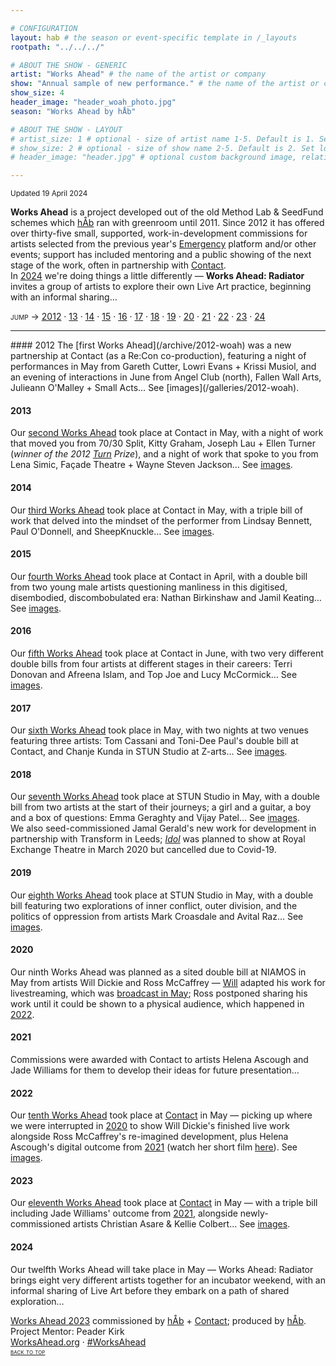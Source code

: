 ```yaml
---

# CONFIGURATION
layout: hab # the season or event-specific template in /_layouts
rootpath: "../../../"

# ABOUT THE SHOW - GENERIC
artist: "Works Ahead" # the name of the artist or company
show: "Annual sample of new performance." # the name of the artist or company
show_size: 4
header_image: "header_woah_photo.jpg"   
season: "Works Ahead by hÅb"

# ABOUT THE SHOW - LAYOUT
# artist_size: 1 # optional - size of artist name 1-5. Default is 1. Set longer names to lower values
# show_size: 2 # optional - size of show name 2-5. Default is 2. Set longer names to lower values
# header_image: "header.jpg" # optional custom background image, relative to current page

---
```

<small>Updated 19 April 2024</small>                
        
**Works Ahead** is a project developed out of the old Method Lab & SeedFund schemes which [hÅb](/hab) ran with greenroom until 2011. Since 2012 it has offered over thirty-five small, supported, work-in-development commissions for artists selected from the previous year's [Emergency](/hab/emergency) platform and/or other events; support has included mentoring and a public showing of the next stage of the work, often in partnership with <a href="https://contactmcr.com" target="_blank">Contact</a>.<br>In [2024](/hab/worksahead/#2024) we're doing things a little differently — **Works Ahead: Radiator** invites a group of artists to explore their own Live Art practice, beginning with an informal sharing…         
         
<span style='font-variant: small-caps'>jump → [2012](/hab/worksahead/#2012) · [13](/hab/worksahead/#2013) · [14](/hab/worksahead/#2014) · [15](/hab/worksahead/#2015) · [16](/hab/worksahead/#2016) · [17](/hab/worksahead/#2017) · [18](/hab/worksahead/#2018) · [19](/hab/worksahead/#2019) · [20](/hab/worksahead/#2020) · [21](/hab/worksahead/#2021) · [22](/hab/worksahead/#2022) · [23](/hab/worksahead/#2023) · [24](/hab/worksahead/#2024)</span>        
<hr>        
#### 2012         
The [first Works Ahead](/archive/2012-woah) was a new partnership at Contact (as a Re:Con co-production), featuring a night of performances in May from Gareth Cutter, Lowri Evans + Krissi Musiol, and an evening of interactions in June from Angel Club (north), Fallen Wall Arts, Julieann O'Malley + Small Acts… See [images](/galleries/2012-woah).        
        
#### 2013                 
Our [second Works Ahead](/archive/2013-worksahead) took place at Contact in May, with a night of work that moved you from 70/30 Split, Kitty Graham, Joseph Lau + Ellen Turner (*winner of the 2012 [Turn](/hab/turn) Prize*), and a night of work that spoke to you from Lena Simic, Façade Theatre + Wayne Steven Jackson… See [images](/galleries/2013-woah).        
       
#### 2014         
Our [third Works Ahead](/archive/2014-worksahead) took place at Contact in May, with a triple bill of work that delved into the mindset of the performer from Lindsay Bennett, Paul O'Donnell, and SheepKnuckle… See [images](/galleries/2014-woah).        
        
#### 2015         
Our [fourth Works Ahead](/archive/2015-worksahead) took place at Contact in April, with a double bill from two young male artists questioning manliness in this digitised, disembodied, discombobulated era: Nathan Birkinshaw and Jamil Keating… See [images](/galleries/2015-woah).          
           
#### 2016         
Our [fifth Works Ahead](/archive/2016-worksahead) took place at Contact in June, with two very different double bills from four artists at different stages in their careers: Terri Donovan and Afreena Islam, and Top Joe and Lucy McCormick… See [images](/galleries/2016-woah).             
          
#### 2017         
Our [sixth Works Ahead](/archive/2017-worksahead) took place in May, with two nights at two venues featuring three artists: Tom Cassani and Toni-Dee Paul's double bill at Contact, and Chanje Kunda in STUN Studio at Z-arts… See [images](/galleries/2017-woah).                 
                 
#### 2018         
Our [seventh Works Ahead](/archive/2018-worksahead) took place at STUN Studio in May, with a double bill from two artists at the start of their journeys; a girl and a guitar, a boy and a box of questions: Emma Geraghty and Vijay Patel… See [images](/galleries/2018-woah).<br>We also seed-commissioned Jamal Gerald's new work for development in partnership with Transform in Leeds; [*Idol*](/archive/2020-spring/gerald) was planned to show at Royal Exchange Theatre in March 2020 but cancelled due to Covid-19.            
              
#### 2019         
Our [eighth Works Ahead](/archive/2019-worksahead) took place at STUN Studio in May, with a double bill featuring two explorations of inner conflict, outer division, and the politics of oppression from artists Mark Croasdale and Avital Raz… See [images](/galleries/2019-woah).          

#### 2020         
Our ninth Works Ahead was planned as a sited double bill at NIAMOS in May from artists Will Dickie and Ross McCaffrey — [Will](/archive/2020-spring/dickie) adapted his work for livestreaming, which was <a href="http://youtu.be/yrZFSzURaS4" target="_blank">broadcast in May</a>; Ross postponed sharing his work until it could be shown to a physical audience, which happened in [2022](/hab/worksahead/#2022).         
            
#### 2021         
Commissions were awarded with Contact to artists Helena Ascough and Jade Williams for them to develop their ideas for future presentation…       
         
#### 2022         
Our [tenth Works Ahead](/archive/2022-worksahead) took place at <a href="https://contactmcr.com" target="_blank">Contact</a> in May — picking up where we were interrupted in [2020](/hab/worksahead/#2020) to show Will Dickie's finished live work alongside Ross McCaffrey's re-imagined development, plus Helena Ascough's digital outcome from [2021](/hab/worksahead/#2021) (watch her short film <a href="https://youtu.be/OXnLmCojOwI" target="_blank">here</a>). See [images](/galleries/2022-woah).                  
         
#### 2023         
Our [eleventh Works Ahead](/archive/2023-worksahead) took place at <a href="https://contactmcr.com" target="_blank">Contact</a> in May — with a triple bill including Jade Williams' outcome from [2021](/hab/worksahead/#2021), alongside newly-commissioned artists Christian Asare & Kellie Colbert… See [images](/galleries/2023-woah).          
         
#### 2024         
Our twelfth Works Ahead will take place in May — Works Ahead: Radiator brings eight very different artists together for an incubator weekend, with an informal sharing of Live Art before they embark on a path of shared exploration…        
         
[Works Ahead 2023](/archive/2023-worksahead) commissioned by [hÅb](/hab) + <a href="http://contactmcr.com" target="_blank">Contact</a>; produced by [hÅb](/hab).<br>Project Mentor: Peader Kirk          
<a href="http://worksahead.org" target="_blank">WorksAhead.org</a> · <a href="http://twitter.com/hashtag/WorksAhead" target="_blank">#WorksAhead</a>         
<small><span style='font-variant: small-caps'>[back to top](/hab/worksahead)</span></small>
